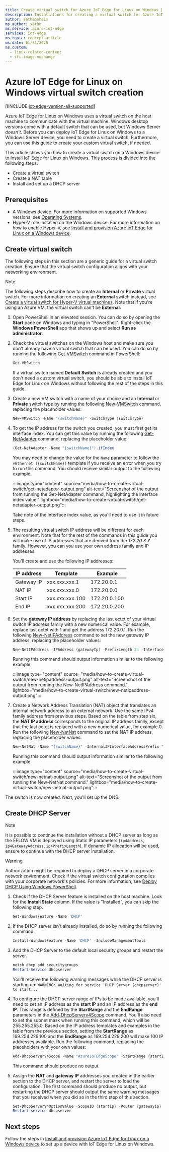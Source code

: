 ```yaml
---
title: Create virtual switch for Azure IoT Edge for Linux on Windows | Microsoft Docs
description: Installations for creating a virtual switch for Azure IoT Edge for Linux on Windows
author: sethmanheim
ms.author: sethm
ms.service: azure-iot-edge
services: iot-edge
ms.topic: concept-article
ms.date: 01/21/2025
ms.custom:
  - linux-related-content
  - sfi-image-nochange
---
```


# Azure IoT Edge for Linux on Windows virtual switch creation

[!INCLUDE [iot-edge-version-all-supported](includes/iot-edge-version-all-supported.md)]

Azure IoT Edge for Linux on Windows uses a virtual switch on the host machine to communicate with the virtual machine. Windows desktop versions come with a default switch that can be used, but Windows Server *doesn't*. Before you can deploy IoT Edge for Linux on Windows to a Windows Server device, you need to create a virtual switch. Furthermore, you can use this guide to create your custom virtual switch, if needed. 

This article shows you how to create a virtual switch on a Windows device to install IoT Edge for Linux on Windows. This process is divided into the following steps:
- Create a virtual switch
- Create a NAT table
- Install and set up a DHCP server

## Prerequisites
- A Windows device. For more information on supported Windows versions, see [Operating Systems](support.md#operating-systems).
- Hyper-V role installed on the Windows device. For more information on how to enable Hyper-V, see [Install and provision Azure IoT Edge for Linux on a Windows device](./how-to-provision-single-device-linux-on-windows-symmetric.md?tabs=powershell#prerequisites).

## Create virtual switch 
The following steps in this section are a generic guide for a virtual switch creation. Ensure that the virtual switch configuration aligns with your networking environment.

> [!NOTE]
> The following steps describe how to create an **Internal** or **Private** virtual switch. For more information on creating an **External** switch instead, see [Create a virtual switch for Hyper-V virtual machines](/windows-server/virtualization/hyper-v/get-started/create-a-virtual-switch-for-hyper-v-virtual-machines).
Note that if you're using an Azure VM, the virtual switch can't be **External**.

1. Open PowerShell in an elevated session. You can do so by opening the **Start** pane on Windows and typing in "PowerShell". Right-click the **Windows PowerShell** app that shows up and select **Run as administrator**.

1. Check the virtual switches on the Windows host and make sure you don't already have a virtual switch that can be used. You can do so by running the following [Get-VMSwitch](/powershell/module/hyper-v/get-vmswitch) command in PowerShell:

    ```powershell
    Get-VMSwitch
    ```

    If a virtual switch named **Default Switch** is already created and you don't need a custom virtual switch, you should be able to install IoT Edge for Linux on Windows without following the rest of the steps in this guide.

1. Create a new VM switch with a name of your choice and an **Internal** or **Private** switch type by running the following [New-VMSwitch](/powershell/module/hyper-v/new-vmswitch) command, replacing the placeholder values:

    ```powershell
    New-VMSwitch -Name "{switchName}" -SwitchType {switchType}
    ```

1. To get the IP address for the switch you created, you must first get its interface index. You can get this value by running the following [Get-NetAdapter](/powershell/module/netadapter/get-netadapter) command, replacing the placeholder value:

    ```powershell
    (Get-NetAdapter -Name "{switchName}").ifIndex
    ```

    You may need to change the value for the `Name` parameter to follow the `vEthernet ({switchName})` template if you receive an error when you try to run this command. You should receive similar output to the following example:

    :::image type="content" source="media/how-to-create-virtual-switch/get-netadapter-output.png" alt-text="Screenshot of the output from running the Get-NetAdapter command, highlighting the interface index value." lightbox="media/how-to-create-virtual-switch/get-netadapter-output.png":::

    Take note of the interface index value, as you'll need to use it in future steps.
    
6. The resulting virtual switch IP address will be different for each environment. Note that for the rest of the commands in this guide you will make use of IP addresses that are derived from the *172.20.X.Y* family. However, you can you use your own address family and IP addresses.

    You'll create and use the following IP addresses:
    
    | IP address        | Template        | Example         |
    |-------------------|-----------------|-----------------|
    | Gateway IP        | xxx.xxx.xxx.1   | 172.20.0.1   |
    | NAT IP            | xxx.xxx.xxx.0   | 172.20.0.0   |
    | Start IP          | xxx.xxx.xxx.100 | 172.20.0.100 |
    | End IP            | xxx.xxx.xxx.200 | 172.20.0.200 |

1. Set the **gateway IP address** by replacing the last octet of your virtual switch IP address family with a new numerical value. For example, replace last octet with 1 and get the address 172.20.0.1. Run the following [New-NetIPAddress](/powershell/module/nettcpip/new-netipaddress) command to set the new gateway IP address, replacing the placeholder values:

    ```powershell
    New-NetIPAddress -IPAddress {gatewayIp} -PrefixLength 24 -InterfaceIndex {interfaceIndex}
    ```

    Running this command should output information similar to the following example:

    :::image type="content" source="media/how-to-create-virtual-switch/new-netipaddress-output.png" alt-text="Screenshot of the output from running the New-NetIPAddress command." lightbox="media/how-to-create-virtual-switch/new-netipaddress-output.png":::

1. Create a Network Address Translation (NAT) object that translates an internal network address to an external network. Use the same IPv4 family address from previous steps. Based on the table from step six, the **NAT IP address** corresponds to the original IP address family, except that the last octet is replaced with a new numerical value, for example 0. Run the following [New-NetNat](/powershell/module/netnat/new-netnat) command to set the NAT IP address, replacing the placeholder values:

    ```powershell
    New-NetNat -Name "{switchName}" -InternalIPInterfaceAddressPrefix "{natIp}/24"
    ```

    Running this command should output information similar to the following example:

    :::image type="content" source="media/how-to-create-virtual-switch/new-netnat-output.png" alt-text="Screenshot of the output from running the New-NetNat command." lightbox="media/how-to-create-virtual-switch/new-netnat-output.png":::

The switch is now created. Next, you'll set up the DNS.

## Create DHCP Server 

>[!NOTE]
> It is possible to continue the installation without a DHCP server as long as the EFLOW VM is deployed using Static IP parameters (`ip4Address`, `ip4GatewayAddress`, `ip4PrefixLength`). If dynamic IP allocation will be used, ensure to continue with the DHCP server installation. 

>[!WARNING]
>Authorization might be required to deploy a DHCP server in a corporate network environment. Check if the virtual switch configuration complies with your corporate network's policies. For more information, see [Deploy DHCP Using Windows PowerShell](/windows-server/networking/technologies/dhcp/dhcp-deploy-wps). 

1. Check if the DHCP Server feature is installed on the host machine. Look for the **Install State** column. If the value is "Installed", you can skip the following step.

    ```powershell
    Get-WindowsFeature -Name 'DHCP'
    ```

1. If the DHCP server isn't already installed, do so by running the following command:

    ```powershell
    Install-WindowsFeature -Name 'DHCP' -IncludeManagementTools
    ```

1. Add the DHCP Server to the default local security groups and restart the server.

    ```powershell
    netsh dhcp add securitygroups
    Restart-Service dhcpserver
    ```

    You'll receive the following warning messages while the DHCP server is starting up: `WARNING: Waiting for service 'DHCP Server (dhcpserver)' to start...`

1. To configure the DHCP server range of IPs to be made available, you'll need to set an IP address as the **start IP** and an IP address as the **end IP**. This range is defined by the **StartRange** and the **EndRange** parameters in the [Add-DhcpServerv4Scope](/powershell/module/dhcpserver/add-dhcpserverv4scope) command. You'll also need to set the subnet mask when running this command, which will be 255.255.255.0. Based on the IP address templates and examples in the table from the previous section, setting the **StartRange** as 169.254.229.100 and the **EndRange** as 169.254.229.200 will make 100 IP addresses available. Run the following command, replacing the placeholders with your own values:

    ```powershell
    Add-DhcpServerV4Scope -Name "AzureIoTEdgeScope" -StartRange {startIp} -EndRange {endIp} -SubnetMask 255.255.255.0 -State Active
    ```

    This command should produce no output.

1. Assign the **NAT** and **gateway IP** addresses you created in the earlier section to the DHCP server, and restart the server to load the configuration. The first command should produce no output, but restarting the DHCP server should output the same warning messages that you received when you did so in the third step of this section.

    ```powershell
    Set-DhcpServerV4OptionValue -ScopeID {startIp} -Router {gatewayIp}
    Restart-service dhcpserver
    ```

## Next steps
Follow the steps in [Install and provision Azure IoT Edge for Linux on a Windows device](how-to-provision-single-device-linux-on-windows-symmetric.md) to set up a device with IoT Edge for Linux on Windows.
